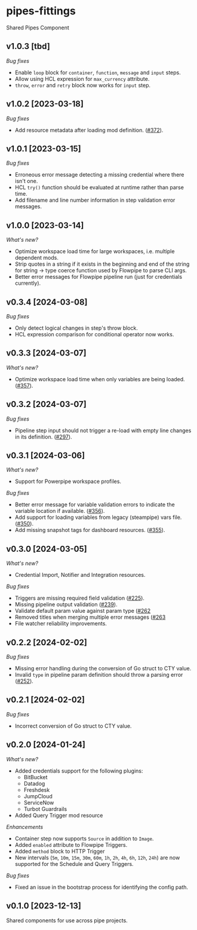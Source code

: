 # pipes-fittings

Shared Pipes Component

## v1.0.3 [tbd]

_Bug fixes_

* Enable `loop` block for `container`, `function`, `message` and `input` steps.
* Allow using HCL expression for `max_currency` attribute.
* `throw`, `error` and `retry` block now works for `input` step.

## v1.0.2 [2023-03-18]

_Bug fixes_

* Add resource metadata after loading mod definition. ([#372](https://github.com/turbot/pipe-fittings/issues/372)).

## v1.0.1 [2023-03-15]

_Bug fixes_

* Erroneous error message detecting a missing credential where there isn't one.
* HCL `try()` function should be evaluated at runtime rather than parse time.
* Add filename and line number information in step validation error messages.

## v1.0.0 [2023-03-14]

_What's new?_

* Optimize workspace load time for large workspaces, i.e. multiple dependent mods.
* Strip quotes in a string if it exists in the beginning and end of the string for string -> type coerce function used by Flowpipe to parse CLI args.
* Better error messages for Flowpipe pipeline run (just for credentials currently).

## v0.3.4 [2024-03-08]

_Bug fixes_

* Only detect logical changes in step's throw block.
* HCL expression comparison for conditional operator now works.

## v0.3.3 [2024-03-07]

_What's new?_

* Optimize workspace load time when only variables are being loaded.  ([#357](https://github.com/turbot/pipe-fittings/issues/357)). 

## v0.3.2 [2024-03-07]

_Bug fixes_

* Pipeline step input should not trigger a re-load with empty line changes in its definition. ([#297](https://github.com/turbot/pipe-fittings/issues/297)).

## v0.3.1 [2024-03-06]

_What's new?_

* Support for Powerpipe workspace profiles.

_Bug fixes_

* Better error message for variable validation errors to indicate the variable location if available. ([#356](https://github.com/turbot/pipe-fittings/issues/356)).
* Add support for loading variables from  legacy (steampipe) vars file. ([#350](https://github.com/turbot/pipe-fittings/issues/350)).
* Add missing snapshot tags for dashboard resources. ([#355](https://github.com/turbot/pipe-fittings/issues/355)).

## v0.3.0 [2024-03-05]

_What's new?_

* Credential Import, Notifier and Integration resources.

_Bug fixes_

* Triggers are missing required field validation ([#225](https://github.com/turbot/pipe-fittings/issues/255)).
* Missing pipeline output validation ([#239](https://github.com/turbot/pipe-fittings/issues/239)).
* Validate default param value against param type ([#262]((https://github.com/turbot/pipe-fittings/issues/262))
* Removed titles when merging multiple error messages ([#263]((https://github.com/turbot/pipe-fittings/issues/263))
* File watcher reliability improvements.

## v0.2.2 [2024-02-02]

_Bug fixes_

* Missing error handling during the conversion of Go struct to CTY value.
* Invalid `type` in pipeline param definition should throw a parsing error ([#252](https://github.com/turbot/pipe-fittings/issues/252)).

## v0.2.1 [2024-02-02]

_Bug fixes_

* Incorrect conversion of Go struct to CTY value.

## v0.2.0 [2024-01-24]

_What's new?_

* Added credentials support for the following plugins: 
  - BitBucket
  - Datadog
  - Freshdesk
  - JumpCloud
  - ServiceNow 
  - Turbot Guardrails
* Added Query Trigger mod resource

_Enhancements_

* Container step now supports `Source` in addition to `Image`.
* Added `enabled` attribute to Flowpipe Triggers.
* Added `method` block to HTTP Trigger
* New intervals (`5m`, `10m`, `15m`, `30m`, `60m`, `1h`, `2h`, `4h`, `6h`, `12h`, `24h`) are now supported for the Schedule and Query Triggers.

_Bug fixes_

* Fixed an issue in the bootstrap process for identifying the config path.

## v0.1.0 [2023-12-13]

Shared components for use across pipe projects.